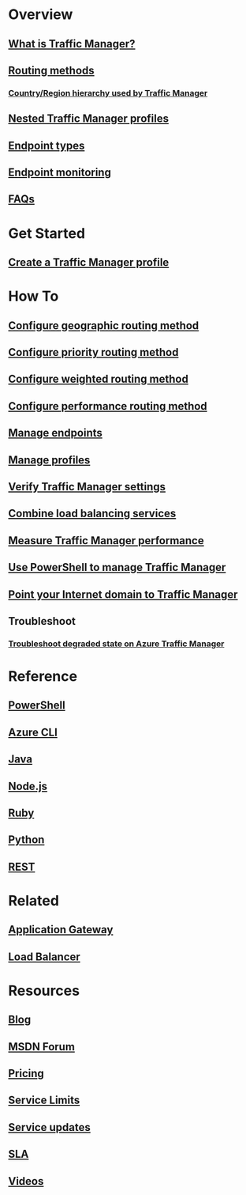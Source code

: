 # Overview
## [What is Traffic Manager?](traffic-manager-overview.md)
## [Routing methods](traffic-manager-routing-methods.md)
### [Country/Region hierarchy used by Traffic Manager](traffic-manager-geographic-regions.md)
## [Nested Traffic Manager profiles](traffic-manager-nested-profiles.md)
## [Endpoint types](traffic-manager-endpoint-types.md)
## [Endpoint monitoring](traffic-manager-monitoring.md)
## [FAQs](traffic-manager-FAQs.md)

# Get Started
## [Create a Traffic Manager profile](traffic-manager-create-profile.md)

# How To

## [Configure geographic routing method](traffic-manager-configure-geographic-routing-method.md)
## [Configure priority routing method](traffic-manager-configure-priority-routing-method.md)
## [Configure weighted routing method](traffic-manager-configure-weighted-routing-method.md)
## [Configure performance routing method](traffic-manager-configure-performance-routing-method.md)
## [Manage endpoints](traffic-manager-manage-endpoints.md)
## [Manage profiles](traffic-manager-manage-profiles.md)
## [Verify Traffic Manager settings](traffic-manager-testing-settings.md)
## [Combine load balancing services](traffic-manager-load-balancing-azure.md)
## [Measure Traffic Manager performance](traffic-manager-performance-considerations.md)
## [Use PowerShell to manage Traffic Manager](traffic-manager-powershell-arm.md)
## [Point your Internet domain to Traffic Manager](traffic-manager-point-internet-domain.md)
## Troubleshoot
### [Troubleshoot degraded state on Azure Traffic Manager](traffic-manager-troubleshooting-degraded.md)

# Reference
## [PowerShell](https://docs.microsoft.com/powershell/module/azurerm.trafficmanager)
## [Azure CLI](https://docs.microsoft.com/cli/azure/network/traffic-manager)
## [Java](https://docs.azure.cn/java/api/com.microsoft.azure.management.trafficmanager)
## [Node.js](http://azure.github.io/azure-sdk-for-node/azure-arm-trafficmanager/latest/)
## [Ruby](http://www.rubydoc.info/gems/azure_mgmt_traffic_manager)
## [Python](http://azure-sdk-for-python.readthedocs.io/en/latest/sample_azure-mgmt-trafficmanager.html)
## [REST](https://msdn.microsoft.com/library/mt163667.aspx)

# Related
## [Application Gateway](/application-gateway/)
## [Load Balancer](/load-balancer/)

# Resources
## [Blog](https://www.azure.cn/blog/tags/网络服务)
## [MSDN Forum](https://social.msdn.microsoft.com/Forums/en-US/home?forum=WAVirtualMachinesVirtualNetwork)
## [Pricing](https://www.azure.cn/pricing/details/traffic-manager/)
## [Service Limits](../azure-subscription-service-limits.md#traffic-manager-limits)
## [Service updates](https://www.azure.cn/what-is-new/)
## [SLA](https://www.azure.cn/support/sla/traffic-manager/)
## [Videos](https://www.azure.cn/video-center/)
